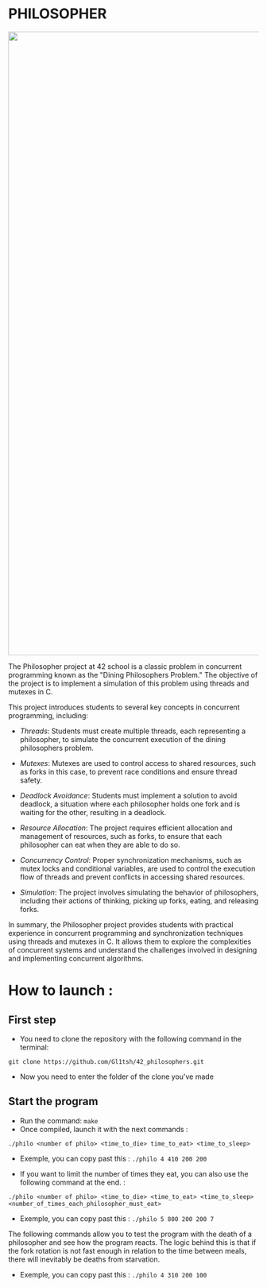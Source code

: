 # PHILOSOPHER
<p align="center">
  <img width="1256" alt="philosopher_run" src="https://github.com/Gl1tsh/42_philosophers/assets/69108289/65cde525-a657-4818-9e48-037123029c97">
</p>

The Philosopher project at 42 school is a classic problem in concurrent programming known as the "Dining Philosophers Problem." The objective of the project is to implement a simulation of this problem using threads and mutexes in C.

This project introduces students to several key concepts in concurrent programming, including:

- *Threads*: Students must create multiple threads, each representing a philosopher, to simulate the concurrent execution of the dining philosophers problem.

- *Mutexes*: Mutexes are used to control access to shared resources, such as forks in this case, to prevent race conditions and ensure thread safety.

- *Deadlock Avoidance*: Students must implement a solution to avoid deadlock, a situation where each philosopher holds one fork and is waiting for the other, resulting in a deadlock.

- *Resource Allocation*: The project requires efficient allocation and management of resources, such as forks, to ensure that each philosopher can eat when they are able to do so.

- *Concurrency Control*: Proper synchronization mechanisms, such as mutex locks and conditional variables, are used to control the execution flow of threads and prevent conflicts in accessing shared resources.

- *Simulation*: The project involves simulating the behavior of philosophers, including their actions of thinking, picking up forks, eating, and releasing forks.

In summary, the Philosopher project provides students with practical experience in concurrent programming and synchronization techniques using threads and mutexes in C. It allows them to explore the complexities of concurrent systems and understand the challenges involved in designing and implementing concurrent algorithms.

# How to launch :

## First step
- You need to clone the repository with the following command in the terminal: 

```git clone https://github.com/Gl1tsh/42_philosophers.git```

- Now you need to enter the folder of the clone you've made

## Start the program

- Run the command: ```make```
- Once compiled, launch it with the next commands :

```./philo <number of philo> <time_to_die> time_to_eat> <time_to_sleep>```

- Exemple, you can copy past this : ```./philo 4 410 200 200```

- If you want to limit the number of times they eat, you can also use the following command at the end. :

```./philo <number of philo> <time_to_die> <time_to_eat> <time_to_sleep> <number_of_times_each_philosopher_must_eat>```
- Exemple, you can copy past this : ```./philo 5 800 200 200 7```

The following commands allow you to test the program with the death of a philosopher and see how the program reacts.
The logic behind this is that if the fork rotation is not fast enough in relation to the time between meals, there will inevitably be deaths from starvation.
- Exemple, you can copy past this : ```./philo 4 310 200 100```
